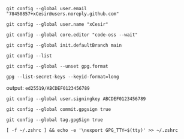 `git config --global user.email "78450857+xCesir@users.noreply.github.com"`

`git config --global user.name "xCesir"`

`git config --global core.editor "code-oss --wait"`

`git config --global init.defaultBranch main`

`git config --list`

`git config --global --unset gpg.format`

`gpg --list-secret-keys --keyid-format=long`

output: `ed25519/ABCDEF0123456789`

`git config --global user.signingkey ABCDEF0123456789`

`git config --global commit.gpgsign true`

`git config --global tag.gpgSign true`

`[ -f ~/.zshrc ] && echo -e '\nexport GPG_TTY=$(tty)' >> ~/.zshrc`
